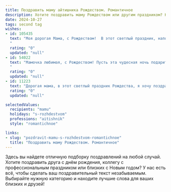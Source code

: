 ```yaml
---
title: Поздравить маму айтишника Рождеством. Романтичное
description: Хотите поздравить маму Рождеством или другим праздником? Наш ИИ создаст незабываемое поздравление, а вы обязательно выделитесь среди других.  
date: 2024-10-27
tags: second tag
wishes:
- id: 105435
  text: "Моя дорогая Мама, с Рождеством!  В этот светлый праздник, наполненный чудом и волшебством, я хочу сказать тебе, как сильно люблю тебя. Твоя вера в меня, твоя поддержка – это мой самый надежный код, который помогает мне справляться с любыми задачами в моей айтишной жизни.  Пусть в твоем сердце всегда царит мир и спокойствие, пусть Рождество принесет тебе радость и тепло, которые согреют тебя ярче, чем лучшие алгоритмы.  Я бесконечно благодарен судьбе за то, что ты у меня есть. Целую тебя крепко-крепко!
  "
  rating: "0"
  updated: "null"
- id: 54022
  text: "Мамочка любимая, с Рождеством! Пусть эта чудесная ночь подарит нам тепло, уют и ощущение счастья. Пусть все твои мечты, как звезды в небе, светят ярко и исполняются!  🎉🎄
  "
  rating: "0"
  updated: "null"
- id: 11223
  text: "Дорогая мама, в этот светлый праздник Рождества, я хочу поздравить тебя с теплом и любовью, которые ты всегда дарила мне. Пусть волшебство этого времени наполнит твою жизнь новыми чудесами и радостными моментами. Ты для меня – не только мама, но и лучший друг, и я благодарен за каждую минуту, проведенную вместе. Пусть твои дни будут яркими, как огни рождественской елки, и пусть каждое утро приносит тебе улыбки и счастливые новости. С Рождеством, мамочка!"
  rating: "0"
  updated: "null"

selectedValues:
  recipients: "mamu"
  holidays: "s-rozhdestvom"
  professions: "aitishnik"
  style: "romantichnoe"

links:
- slug: "pozdravit-mamu-s-rozhdestvom-romantichnoe"
  title: "Поздравить маму Рождеством. Романтичное"
---
```


Здесь вы найдете отличную подборку поздравлений на любой случай.
Хотите поздравить друга с днём рождения, коллегу с профессиональным праздником или близких с Новым годом? У нас есть всё, чтобы сделать ваш поздравительный текст незабываемым. Выбирайте нужную категорию и находите лучшие слова для ваших близких и друзей!
